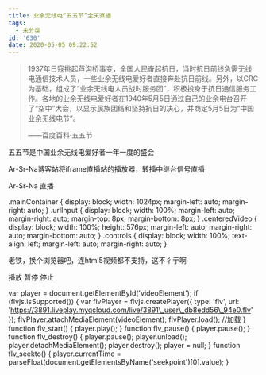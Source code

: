 ```yaml
---
title: 业余无线电“五五节”全天直播
tags:
  - 未分类
id: '630'
date: 2020-05-05 09:22:52
---
```


> 1937年日寇挑起芦沟桥事变，全国人民奋起抗日，当时抗日前线急需无线电通信技术人员，一些业余无线电爱好者直接奔赴抗日前线。另外，以CRC为基础，组成了“业余无线电人员战时服务团”，积极投身于抗日通信服务工作。各地的业余无线电爱好者在1940年5月5日通过自己的业余电台召开了“空中”大会，以显示民族团结和坚持抗日的决心，并商定5月5日为“中国业余无线电节”。
> 
> ——百度百科·五五节

五五节是中国业余无线电爱好者一年一度的盛会

Ar-Sr-Na博客站将iframe直播站的播放器，转播中继台信号直播

Ar-Sr-Na 直播

  .mainContainer { display: block; width: 1024px; margin-left: auto; margin-right: auto; } .urlInput { display: block; width: 100%; margin-left: auto; margin-right: auto; margin-top: 8px; margin-bottom: 8px; } .centeredVideo { display: block; width: 100%; height: 576px; margin-left: auto; margin-right: auto; margin-bottom: auto; } .controls { display: block; width: 100%; text-align: left; margin-left: auto; margin-right: auto; } 

老铁，换个浏览器吧，连html5视频都不支持，这不彳亍啊

  

播放 暂停 停止

var player = document.getElementById('videoElement'); if (flvjs.isSupported()) { var flvPlayer = flvjs.createPlayer({ type: 'flv', url: 'https://3891.liveplay.myqcloud.com/live/3891\_user\_db8edd56\_94e0.flv' }); flvPlayer.attachMediaElement(videoElement); flvPlayer.load(); //加载 } function flv\_start() { player.play(); } function flv\_pause() { player.pause(); } function flv\_destroy() { player.pause(); player.unload(); player.detachMediaElement(); player.destroy(); player = null; } function flv\_seekto() { player.currentTime = parseFloat(document.getElementsByName('seekpoint')\[0\].value); }